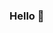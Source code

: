 ### Hello 👋

<!--
**patsalcedo/patsalcedo** is a ✨ _special_ ✨ repository because its `README.md` (this file) appears on your GitHub profile.

Welcome to my GitHub :octocat:! My name is Patricia Salcedo. I am currently a fourth-year undergraduate student at AUT University, studying the Bachelor of Engineering (Hons.), specialising in Software Engineering and minored in Networks & Security.

I'm interested in learning as much as I can in pretty much any aspect of software engineering!
I also have a keen interest in game development, particularly in terms of game design 🎮

- 📫 How to reach me: https://www.linkedin.com/in/patriciasalcedo/
- 😄 Pronouns: she/her
- ⚡ Fun fact: my favourite food is fried chicken 🍗
-->

